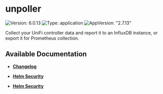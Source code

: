 # unpoller

![Version: 6.0.13](https://img.shields.io/badge/Version-6.0.13-informational?style=flat-square) ![Type: application](https://img.shields.io/badge/Type-application-informational?style=flat-square) ![AppVersion: "2.7.13"](https://img.shields.io/badge/AppVersion-"2.7.13"-informational?style=flat-square)

Collect your UniFi controller data and report it to an InfluxDB instance, or export it for Prometheus collection.

## Available Documentation

- [**Changelog**](CHANGELOG)

- [**Helm Security**](container-security)

- [**Helm Security**](helm-security)

